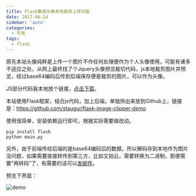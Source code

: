 ```yaml
---
title: Flask集成头像本地裁剪上传功能
date: 2017-06-24
sidebar: 'auto'
categories:
  - 开发
tags:
  - flask
---
```


原先本站头像纯粹是上传一个图片不作任何处理便作为个人头像使用，可能有诸多不适应之处，从网上最终找了个Jquery头像预览裁切代码，js本地裁剪图片并预览，经过base64编码后传到后端保存便是裁剪的图片，可以作为头像。

JS部分代码我本地放个链接，[点击下载](https://static.saintic.com/download/thirdApp/JQueryAvatarPreviewCut.zip)。

本站使用Flask框架，结合js代码，加上后端，单独拎出来放到Github上，链接是：<https://github.com/staugur/flask-image-clipper-demo>

使用很简单，安装依赖运行即可，根据实际需要做改动。

```
pip install flask
python main.py
```

另外，由于前端传给后端的是base64编码后的数据，所以解码存到本地作为图片没问题，如果需要直接转传到第三方，比如又拍云，需要转换为二进制，那便需要“再转码”了，有需要的话可以[发邮件](mailto:staugur@saintic.com)。

预览下界面：

![demo](https://static.saintic.com/EauDouce/blog/201706241732318666.png)
